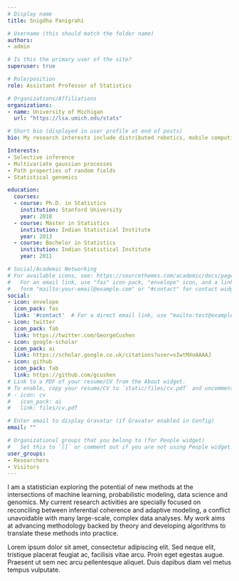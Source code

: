 ```yaml
---
# Display name
title: Snigdha Panigrahi

# Username (this should match the folder name)
authors:
- admin

# Is this the primary user of the site?
superuser: true

# Role/position
role: Assistant Professor of Statistics

# Organizations/Affiliations
organizations:
- name: University of Michigan
  url: "https://lsa.umich.edu/stats"

# Short bio (displayed in user profile at end of posts)
bio: My research interests include distributed robotics, mobile computing and programmable matter.

Interests:
- Selective inference
- Multivariate gaussian processes
- Path properties of random fields
- Statistical genomics

education:
  courses:
  - course: Ph.D. in Statistics
    institution: Stanford University
    year: 2018
  - course: Master in Statistics
    institution: Indian Statistical Institute
    year: 2013
  - course: Bachelor in Statistics
    institution: Indian Statistical Institute
    year: 2011

# Social/Academic Networking
# For available icons, see: https://sourcethemes.com/academic/docs/page-builder/#icons
#   For an email link, use "fas" icon pack, "envelope" icon, and a link in the
#   form "mailto:your-email@example.com" or "#contact" for contact widget.
social:
- icon: envelope
  icon_pack: fas
  link: '#contact'  # For a direct email link, use "mailto:test@example.org".
- icon: twitter
  icon_pack: fab
  link: https://twitter.com/GeorgeCushen
- icon: google-scholar
  icon_pack: ai
  link: https://scholar.google.co.uk/citations?user=sIwtMXoAAAAJ
- icon: github
  icon_pack: fab
  link: https://github.com/gcushen
# Link to a PDF of your resume/CV from the About widget.
# To enable, copy your resume/CV to `static/files/cv.pdf` and uncomment the lines below.
# - icon: cv
#   icon_pack: ai
#   link: files/cv.pdf

# Enter email to display Gravatar (if Gravatar enabled in Config)
email: ""

# Organizational groups that you belong to (for People widget)
#   Set this to `[]` or comment out if you are not using People widget.
user_groups:
- Researchers
- Visitors
---
```


I am a statistician exploring the potential of new methods at the intersections of machine learning, probabilistic modeling, data science and genomics. My current research activities are specially focused on reconciling between inferential coherence and adaptive modeling, a conﬂict unavoidable with many large-scale, complex data analyses. My work aims at advancing methodology backed by theory and developing algorithms to translate these methods into practice.



Lorem ipsum dolor sit amet, consectetur adipiscing elit. Sed neque elit, tristique placerat feugiat ac, facilisis vitae arcu. Proin eget egestas augue. Praesent ut sem nec arcu pellentesque aliquet. Duis dapibus diam vel metus tempus vulputate.
